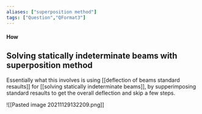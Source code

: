 ```yaml
---
aliases: ["superposition method"]
tags: ["Question","QFormat3"]
---
```


#### How
## Solving statically indeterminate beams with superposition method
Essentially what this involves is using [[deflection of beams standard resaults]] for [[solving statically indeterminate beams]], by supperimposing standard resaults to get the overall deflection and skip a few steps.

![[Pasted image 20211129132209.png]]